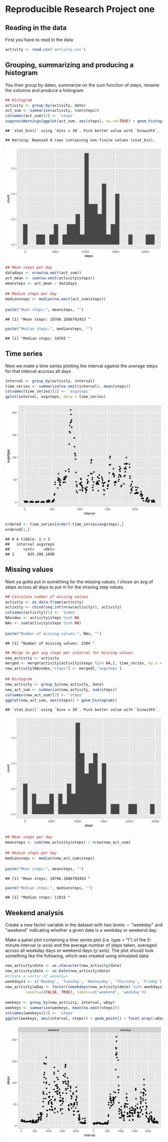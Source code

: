# Reproducible Research Project one



## Reading in the data

First you have to read in the data


```r
activity <- read.csv('activity.csv')
```

## Grouping, summarizing and producing a histogram

You then group by dates, summarize on the sum function of steps, rename the columns and produce a histogram


```r
## Histogram
activity <- group_by(activity, date)
act_sum <- summarize(activity, sum(steps))
colnames(act_sum)[2] <- 'steps'
suppressWarnings(ggplot(act_sum, aes(steps), na.rm=TRUE) + geom_histogram())
```

```
## `stat_bin()` using `bins = 30`. Pick better value with `binwidth`.
```

```
## Warning: Removed 8 rows containing non-finite values (stat_bin).
```

![](PA1_template_files/figure-html/unnamed-chunk-3-1.png)<!-- -->

```r
## Mean steps per day
datadays <- nrow(na.omit(act_sum))
act_mean <- sum(na.omit(activity$steps))
meansteps <- act_mean / datadays

## Median steps per day
mediansteps <- median(na.omit(act_sum$steps))

paste("Mean steps:", meansteps, "")
```

```
## [1] "Mean steps: 10766.1886792453 "
```

```r
paste("Median steps:", mediansteps, "")
```

```
## [1] "Median steps: 10765 "
```

## Time series

Next we make a time series plotting the interval against the average steps for that interval accross all days


```r
interval <- group_by(activity, interval)
time_series <- summarize(na.omit(interval), mean(steps))
colnames(time_series)[2] <- 'avgsteps'
qplot(interval, avgsteps, data = time_series)
```

![](PA1_template_files/figure-html/unnamed-chunk-4-1.png)<!-- -->

```r
ordered <- time_series[order(-time_series$avgsteps),]
ordered[1,]
```

```
## # A tibble: 1 × 2
##   interval avgsteps
##      <int>    <dbl>
## 1      835 206.1698
```

## Missing values

Next ya gotta put in something for the missing values.  I chose an avg of steps across all days to put in for the missing step values.  


```r
## Calculate number of missing values
activity <- as.data.frame(activity)
activity <- cbind(seq.int(nrow(activity)), activity)
colnames(activity)[1] <- 'index'
NAindex <- activity$steps %in% NA
NAs <- sum(activity$steps %in% NA)

paste("Number of missing values:", NAs, "")
```

```
## [1] "Number of missing values: 2304 "
```

```r
## Merge to get avg steps per interval for missing values
new_activity <- activity
merged <- merge(activity[activity$steps %in% NA,], time_series, by.x = 'interval', by.y = 'interval')
new_activity[NAindex,"steps"] <- merged[,'avgsteps']

## Histogram
new_activity <- group_by(new_activity, date)
new_act_sum <- summarize(new_activity, sum(steps))
colnames(new_act_sum)[2] <- 'steps'
ggplot(new_act_sum, aes(steps)) + geom_histogram()
```

```
## `stat_bin()` using `bins = 30`. Pick better value with `binwidth`.
```

![](PA1_template_files/figure-html/unnamed-chunk-5-1.png)<!-- -->

```r
## Mean steps per day
meansteps <- sum(new_activity$steps) / nrow(new_act_sum)

## Median steps per day
mediansteps <- median(new_act_sum$steps)

paste("Mean steps:", meansteps, "")
```

```
## [1] "Mean steps: 10766.1886792453 "
```

```r
paste("Median steps:", mediansteps, "")
```

```
## [1] "Median steps: 11015 "
```


## Weekend analysis

Create a new factor variable in the dataset with two levels -- "weekday" and "weekend" indicating whether a given date is a weekday or weekend day.

Make a panel plot containing a time series plot (i.e. type = "l") of the 5-minute interval (x-axis) and the average number of steps taken, averaged across all weekday days or weekend days (y-axis). The plot should look something like the following, which was created using simulated data:


```r
new_activity$date <- as.character(new_activity$date)
new_activity$date <- as.Date(new_activity$date)
#create a vector of weekdays
weekdays1 <- c('Monday', 'Tuesday', 'Wednesday', 'Thursday', 'Friday')
new_activity$wDay <- factor((weekdays(new_activity$date) %in% weekdays1), 
         levels=c(FALSE, TRUE), labels=c('weekend', 'weekday')) 

weekeys <- group_by(new_activity, interval, wDay)
weekeys <- summarize(weekeys, mean(na.omit(steps)))
colnames(weekeys)[3] <- 'steps'
ggplot(weekeys, aes(interval, steps)) + geom_point() + facet_wrap(~wDay, nrow = 1)
```

![](PA1_template_files/figure-html/unnamed-chunk-6-1.png)<!-- -->
